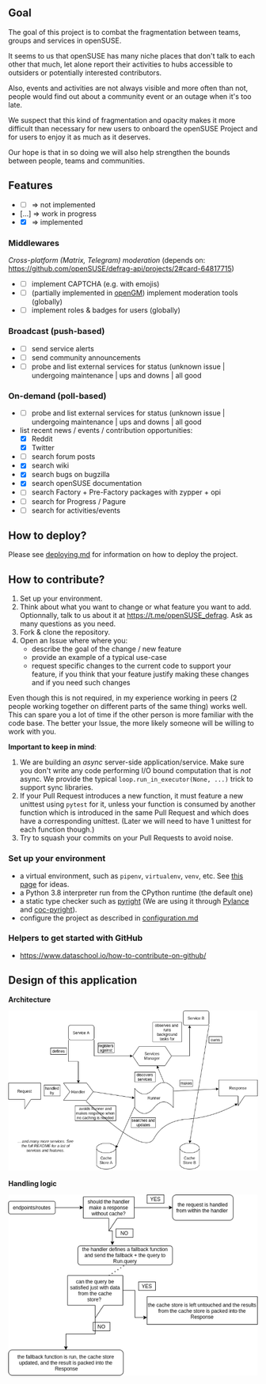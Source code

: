 ## Goal
The goal of this project is to combat the fragmentation between teams, groups and services in openSUSE. 

It seems to us that openSUSE has many niche places that don't talk to each other that much, let alone report their activities to hubs accessible to outsiders or potentially interested contributors.

Also, events and activities are not always visible and more often than not, people would find out about a community event or an outage when it's too late.

We suspect that this kind of fragmentation and opacity makes it more difficult than necessary for new users to onboard the openSUSE Project and for users to enjoy it as much as it deserves.

Our hope is that in so doing we will also help strengthen the bounds between people, teams and communities.

## Features
- - [ ] => not implemented
- [...] => work in progress
- - [x] => implemented

### Middlewares
_Cross-platform (Matrix, Telegram) moderation_ (depends on: https://github.com/openSUSE/defrag-api/projects/2#card-64817715)
- - [ ] implement CAPTCHA (e.g. with emojis)
- - [ ] (partially implemented in [openGM](https://github.com/KaratekHD/Nemesis)) implement moderation tools (globally)
- - [ ] implement roles & badges for users (globally)

### Broadcast (push-based)
- - [ ] send service alerts
- - [ ] send community announcements
- - [ ] probe and list external services for status (unknown issue | undergoing maintenance | ups and downs | all good
### On-demand (poll-based)
- - [ ] probe and list external services for status (unknown issue | undergoing maintenance | ups and downs | all good
- list recent news / events / contribution opportunities:
    - [x] Reddit
    - [x] Twitter
- - [ ] search forum posts
- - [x] search wiki
- - [x] search bugs on bugzilla
- - [x] search openSUSE documentation
- - [ ] search Factory + Pre-Factory packages with zypper + opi
- - [ ] search for Progress / Pagure
- - [ ] search for activities/events

## How to deploy?
Please see [deploying.md](deploying.md) for information on how to deploy the project.

## How to contribute?
1. Set up your environment.
2. Think about what you want to change or what feature you want to add. Optionnally, talk to us about it at https://t.me/openSUSE_defrag. Ask as many questions as you need.
3. Fork & clone the repository.
4. Open an Issue where where you:
    - describe the goal of the change / new feature
    - provide an example of a typical use-case
    - request specific changes to the current code to support your feature, if you think that your feature justify making these changes and if you need such changes

Even though this is not required, in my experience working in peers (2 people working together on different parts of the same thing) works well. This can spare you a lot of time if the other person is more familiar with the code base. The better your Issue, the more likely someone will be willing to work with you.

__Important to keep in mind__:

1. We are building an _async_ server-side application/service. Make sure you don't write any code performing I/O bound computation that is *not* async. We provide the typical `loop.run_in_executor(None, ...)` trick to support sync libraries. 
2. If your Pull Request introduces a new function, it must feature a new unittest using `pytest` for it, unless your function is consumed by another function which is introduced in the same Pull Request and which does have a corresponding unittest. (Later we will need to have 1 unittest for each function though.)
3. Try to squash your commits on your Pull Requests to avoid noise.

### Set up your environment
- a virtual environment, such as `pipenv`, `virtualenv`, `venv`, etc. See [this page](https://towardsdatascience.com/comparing-python-virtual-environment-tools-9a6543643a44) for ideas.
- a Python 3.8 interpreter run from the CPython runtime (the default one)
- a static type checker such as [pyright](https://github.com/microsoft/pyright) (We are using it through [Pylance](https://marketplace.visualstudio.com/items?itemName=ms-python.vscode-pylance) and [coc-pyright](https://github.com/fannheyward/coc-pyright)).
- configure the project as described in [configuration.md](configuration.md)
### Helpers to get started with GitHub
- https://www.dataschool.io/how-to-contribute-on-github/

## Design of this application
__Architecture__

![Architecture](/services.png)

__Handling logic__

![Handling logic](/handling_logic.png)
